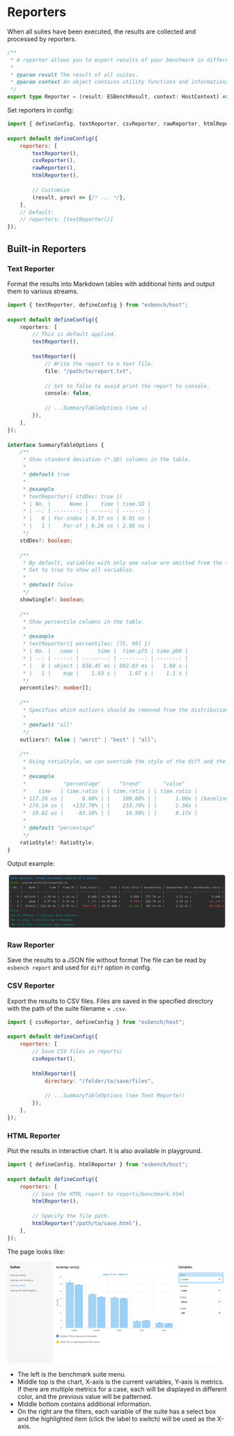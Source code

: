 # Reporters

When all suites have been executed, the results are collected and processed by reporters.

```typescript
/**
 * A reporter allows you to export results of your benchmark in different formats.
 *
 * @param result The result of all suites.
 * @param context An object contains utility functions and informational bits.
 */
export type Reporter = (result: ESBenchResult, context: HostContext) => Awaitable<unknown>;
```

Set reporters in config:

```javascript
import { defineConfig, textReporter, csvReporter, rawReporter, htmlReporter } from "esbench/host";

export default defineConfig({
	reporters: [
		textReporter(),
		csvReporter(),
        rawReporter(),
        htmlReporter(),
        
        // Customize
		(result, prev) => {/* ... */},
    ],
    // Default:
	// reporters: [textReporter()]
});
```

## Built-in Reporters

### Text Reporter

Format the results into Markdown tables with additional hints and output them to various streams.

```typescript
import { textReporter, defineConfig } from "esbench/host";

export default defineConfig({
	reporters: [
		// This is default applied.
		textReporter(),

		textReporter({
			// Write the report to a text file.
			file: "/path/to/report.txt",

			// Set to false to avoid print the report to console.
			console: false,
            
            // ...SummaryTableOptions (see ↓)
        }),
	],
});

interface SummaryTableOptions {
	/**
	 * Show standard deviation (*.SD) columns in the table.
	 *
	 * @default true
	 *
	 * @example
	 * textReporter({ stdDev: true })
	 * | No. |      Name |    time | time.SD |
	 * | --: | --------: | ------: | ------: |
	 * |   0 | For-index | 0.37 ns | 0.01 ns |
	 * |   1 |    For-of | 6.26 ns | 2.88 ns |
	 */
	stdDev?: boolean;

	/**
	 * By default, variables with only one value are omitted from the table.
	 * Set to true to show all variables.
	 *
	 * @default false
	 */
	showSingle?: boolean;

	/**
	 * Show percentile columns in the table.
	 *
	 * @example
	 * textReporter({ percentiles: [75, 99] })
	 * | No. |   name |      time |  time.p75 | time.p99 |
	 * | --: | -----: | --------: | --------: | -------: |
	 * |   0 | object | 938.45 ms | 992.03 ms |   1.08 s |
	 * |   1 |    map |    1.03 s |    1.07 s |    1.1 s |
	 */
	percentiles?: number[];

	/**
	 * Specifies which outliers should be removed from the distribution.
	 *
	 * @default "all"
	 */
	outliers?: false | "worst" | "best" | "all";

	/**
	 * Using ratioStyle, we can override the style of the diff and the baseline column.
	 *
	 * @example
	 *            "percentage"      "trend"       "value"
	 *    time   | time.ratio | | time.ratio | | time.ratio |
	 * 117.26 us |      0.00% | |    100.00% | |      1.00x | (baseline)
	 * 274.14 us |   +133.79% | |    233.79% | |      2.34x |
	 *  19.82 us |    -83.10% | |     16.90% | |      0.17x |
	 *
	 * @default "percentage“
	 */
	ratioStyle?: RatioStyle;
}
```

Output example:

![Text Report Example](../assets/text-report.webp)

### Raw Reporter

Save the results to a JSON file without format The file can be read by `esbench report` and used for `diff` option in config.

### CSV Reporter

Export the results to CSV files. Files are saved in the specified directory with the path of the suite filename + `.csv`.

```javascript
import { csvReporter, defineConfig } from "esbench/host";

export default defineConfig({
	reporters: [
		// Save CSV files in reports/
		csvReporter(),
        
		htmlReporter({
            directory: "/folder/to/save/files",
            
            // ...SummaryTableOptions (see Text Reporter)
        }),
	],
});
```

### HTML Reporter

Plot the results in interactive chart. It is also available in playground.

```javascript
import { defineConfig, htmlReporter } from "esbench/host";

export default defineConfig({
	reporters: [
		// Save the HTML report to reports/benchmark.html
		htmlReporter(),
        
        // Specify the file path.
		htmlReporter("/path/to/save.html"),
	],
});
```

The page looks like:

![HTML Report](../assets/html-report-prev.webp)

- The left is the benchmark suite menu.
- Middle top is the chart, X-axis is the current variables, Y-axis is metrics. If there are multiple metrics for a case, each will be displayed in different color, and the previous value will be patterned.
- Middle bottom contains additional information.
- On the right are the filters, each variable of the suite has a select box and the highlighted item (click the label to switch) will be used as the X-axis.
